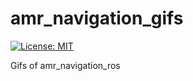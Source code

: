 # amr_navigation_gifs

[![License: MIT](https://img.shields.io/badge/License-MIT-yellow.svg)](https://opensource.org/licenses/MIT)

Gifs of amr_navigation_ros
